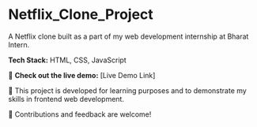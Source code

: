 # Netflix_Clone_Project

A Netflix clone built as a part of my web development internship at Bharat Intern. 

**Tech Stack:** HTML, CSS, JavaScript

🚀 **Check out the live demo:** [Live Demo Link]

📝 This project is developed for learning purposes and to demonstrate my skills in frontend web development.

🔧 Contributions and feedback are welcome!
